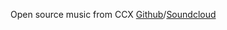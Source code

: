 Open source music from CCX [Github](https://github.com/CCX140)/[Soundcloud](https://soundcloud.com/user-329741977)
